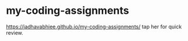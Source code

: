 # my-coding-assignments

https://jadhavabhiee.github.io/my-coding-assignments/ tap her for quick review.
